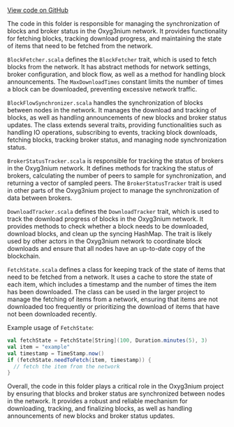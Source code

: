[View code on GitHub](https://github.com/oxyg3nium/oxyg3nium/.autodoc/docs/json/flow/src/main/scala/org/oxyg3nium/flow/network/sync)

The code in this folder is responsible for managing the synchronization of blocks and broker status in the Oxyg3nium network. It provides functionality for fetching blocks, tracking download progress, and maintaining the state of items that need to be fetched from the network.

`BlockFetcher.scala` defines the `BlockFetcher` trait, which is used to fetch blocks from the network. It has abstract methods for network settings, broker configuration, and block flow, as well as a method for handling block announcements. The `MaxDownloadTimes` constant limits the number of times a block can be downloaded, preventing excessive network traffic.

`BlockFlowSynchronizer.scala` handles the synchronization of blocks between nodes in the network. It manages the download and tracking of blocks, as well as handling announcements of new blocks and broker status updates. The class extends several traits, providing functionalities such as handling IO operations, subscribing to events, tracking block downloads, fetching blocks, tracking broker status, and managing node synchronization status.

`BrokerStatusTracker.scala` is responsible for tracking the status of brokers in the Oxyg3nium network. It defines methods for tracking the status of brokers, calculating the number of peers to sample for synchronization, and returning a vector of sampled peers. The `BrokerStatusTracker` trait is used in other parts of the Oxyg3nium project to manage the synchronization of data between brokers.

`DownloadTracker.scala` defines the `DownloadTracker` trait, which is used to track the download progress of blocks in the Oxyg3nium network. It provides methods to check whether a block needs to be downloaded, download blocks, and clean up the syncing HashMap. The trait is likely used by other actors in the Oxyg3nium network to coordinate block downloads and ensure that all nodes have an up-to-date copy of the blockchain.

`FetchState.scala` defines a class for keeping track of the state of items that need to be fetched from a network. It uses a cache to store the state of each item, which includes a timestamp and the number of times the item has been downloaded. The class can be used in the larger project to manage the fetching of items from a network, ensuring that items are not downloaded too frequently or prioritizing the download of items that have not been downloaded recently.

Example usage of `FetchState`:

```scala
val fetchState = FetchState[String](100, Duration.minutes(5), 3)
val item = "example"
val timestamp = TimeStamp.now()
if (fetchState.needToFetch(item, timestamp)) {
  // fetch the item from the network
}
```

Overall, the code in this folder plays a critical role in the Oxyg3nium project by ensuring that blocks and broker status are synchronized between nodes in the network. It provides a robust and reliable mechanism for downloading, tracking, and finalizing blocks, as well as handling announcements of new blocks and broker status updates.
